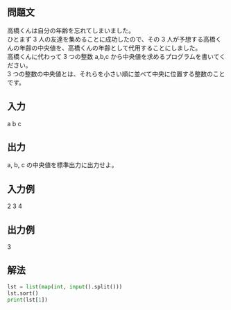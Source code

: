 ## 問題文
高橋くんは自分の年齢を忘れてしまいました。  
ひとまず 3 人の友達を集めることに成功したので、その 3 人が予想する高橋くんの年齢の中央値を、高橋くんの年齢として代用することにしました。  
高橋くんに代わって 3 つの整数 a,b,c から中央値を求めるプログラムを書いてください。  
3 つの整数の中央値とは、それらを小さい順に並べて中央に位置する整数のことです。
## 入力
a b c
## 出力
a, b, c の中央値を標準出力に出力せよ。
## 入力例
2 3 4
## 出力例
3
## 解法

```python
lst = list(map(int, input().split()))
lst.sort()
print(lst[1])
